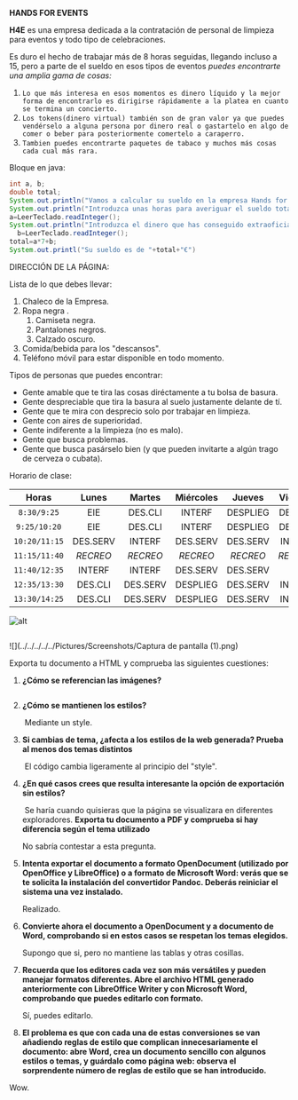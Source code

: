 **HANDS FOR EVENTS**

**H4E** es una empresa dedicada a la contratación de personal de limpieza para eventos y todo tipo de celebraciones.

Es duro el hecho de trabajar más de 8 horas seguidas, llegando incluso a 15, pero a parte de el sueldo en esos tipos de eventos *puedes encontrarte una amplia gama de cosas:*

1. ​	`Lo que más interesa en esos momentos es dinero líquido y la mejor forma de encontrarlo es dirigirse rápidamente a la platea en cuanto se termina un concierto.`
  2. ​`Los tokens(dinero virtual) también son de gran valor ya que puedes vendérselo a alguna persona por dinero real o gastartelo en algo de comer o beber para posteriormente comertelo a caraperro.`	
  3. ​`Tambien puedes encontrarte paquetes de tabaco y muchos más cosas cada cual más rara.`


Bloque en java:

```java
int a, b;
double total;
System.out.println("Vamos a calcular su sueldo en la empresa Hands for Events")
System.out.println("Introduzca unas horas para averiguar el sueldo total");
a=LeerTeclado.readInteger();
System.out.println("Introduzca el dinero que has conseguido extraoficialmente")
  b=LeerTeclado.readInteger();
total=a*7+b;
System.out.printl("Su sueldo es de "+total+"€")
```

DIRECCIÓN DE LA PÁGINA: [](http://www.h4e.es/)

Lista de lo que debes llevar:

1. Chaleco de la Empresa.
2. Ropa negra .
   1. Camiseta negra.
   2. Pantalones negros.
   3. Calzado oscuro.
3. Comida/bebida para los "descansos".
4. Teléfono móvil para estar disponible en todo momento.

Tipos de personas que puedes encontrar:

- Gente amable que te tira las cosas diréctamente a tu bolsa de basura.
- Gente despreciable que tira la basura al suelo justamente delante de tí.
- Gente que te mira con desprecio solo por trabajar en limpieza.
- Gente con aires de superioridad.
- Gente indiferente a la limpieza (no es malo).
- Gente que busca problemas.
- Gente que busca pasárselo bien (y que pueden invitarte a algún trago de cerveza o cubata).


Horario de clase:

|     Horas     |  Lunes   |  Martes  | Miércoles |  Jueves  | Viernes  |
| :-----------: | :------: | :------: | :-------: | :------: | :------: |
|  `8:30/9:25`  |   EIE    | DES.CLI  |  INTERF   | DESPLIEG | DES.CLI  |
| `9:25/10:20`  |   EIE    | DES.CLI  |  INTERF   | DESPLIEG | DES.CLI  |
| `10:20/11:15` | DES.SERV |  INTERF  | DES.SERV  | DES.SERV |  INTERF  |
| `11:15/11:40` | *RECREO* | *RECREO* | *RECREO*  | *RECREO* | *RECREO* |
| `11:40/12:35` |  INTERF  |  INTERF  | DES.SERV  | DES.SERV |   EIE    |
| `12:35/13:30` | DES.CLI  | DES.SERV | DESPLIEG  | DES.SERV |  INGLÉS  |
| `13:30/14:25` | DES.CLI  | DES.SERV | DESPLIEG  | DES.SERV |  INGLÉS  |





![alt](src)



![]()

![](../../../../../Pictures/Screenshots/Captura de pantalla (1).png)





Exporta tu documento a HTML y comprueba las siguientes cuestiones:

1. **¿Cómo se referencian las imágenes?**

   <img src='<../../../../../Pictures/Screenshots/Captura%20de%20pantalla%20(1).png>' alt='' />

2. **¿Cómo se mantienen los estilos?**

   ​	Mediante un style.

3. **Si cambias de tema, ¿afecta a los estilos de la web generada? Prueba al menos dos temas distintos**

   ​	El código cambia ligeramente al principio del "style".

4. **¿En qué casos crees que resulta interesante la opción de exportación sin estilos?**

   ​	Se haría cuando quisieras que la página se visualizara en diferentes exploradores.			**Exporta tu documento a PDF y comprueba si hay diferencia según el tema utilizado**

   ​No sabría contestar a esta pregunta.

5. **Intenta exportar el documento a formato OpenDocument (utilizado por OpenOffice y LibreOffice) o a formato de Microsoft Word: verás que se te solicita la instalación del convertidor Pandoc. Deberás reiniciar el sistema una vez instalado.**

   Realizado.

6. **Convierte ahora el documento a OpenDocument y a documento de Word, comprobando si en estos casos se respetan los temas elegidos.**


   Supongo que si, pero no mantiene las tablas y otras cosillas.

7. **Recuerda que los editores cada vez son más versátiles y pueden manejar formatos diferentes. Abre el archivo HTML generado anteriormente con LibreOffice Writer y con Microsoft Word, comprobando que puedes editarlo con formato.** 

   Sí, puedes editarlo.

8. **El problema es que con cada una de estas conversiones se van añadiendo reglas de estilo que complican innecesariamente el documento: abre Word, crea un documento sencillo con algunos estilos o temas, y guárdalo como página web: observa el sorprendente número de reglas de estilo que se han introducido.**

Wow.